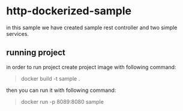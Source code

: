 # http-dockerized-sample
in this sample we have created sample rest controller and two simple services. 

## running project
in order to run project create project image with following command:

> docker build -t sample .

then you can run it with following command:

>docker run -p 8089:8080 sample